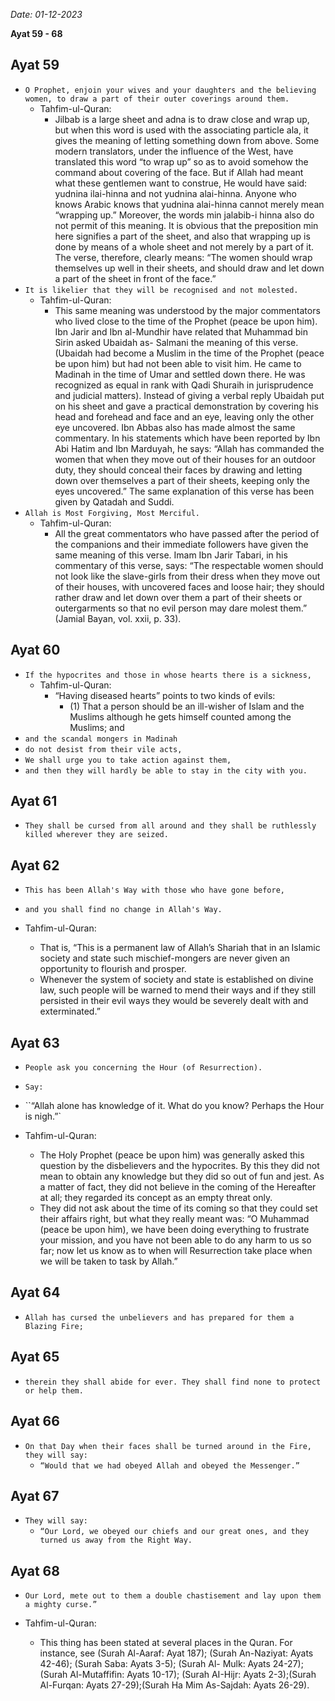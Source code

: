 *Date: 01-12-2023*

**Ayat 59 - 68**

## Ayat 59

- `O Prophet, enjoin your wives and your daughters and the believing women, to draw a part of their outer coverings around them.`
  - Tahfim-ul-Quran:
    - Jilbab is a large sheet and adna is to draw close and wrap up, but when this word is used with the associating particle ala, it gives the meaning of letting something down from above. Some modern translators, under the influence of the West, have translated this word “to wrap up” so as to avoid somehow the command about covering of the face. But if Allah had meant what these gentlemen want to construe, He would have said: yudnina ilai-hinna and not yudnina alai-hinna. Anyone who knows Arabic knows that yudnina alai-hinna cannot merely mean “wrapping up.” Moreover, the words min jalabib-i hinna also do not permit of this meaning. It is obvious that the preposition min here signifies a part of the sheet, and also that wrapping up is done by means of a whole sheet and not merely by a part of it. The verse, therefore, clearly means: “The women should wrap themselves up well in their sheets, and should draw and let down a part of the sheet in front of the face.”
- `It is likelier that they will be recognised and not molested.`
  - Tahfim-ul-Quran:
    - This same meaning was understood by the major commentators who lived close to the time of the Prophet (peace be upon him). Ibn Jarir and Ibn al-Mundhir have related that Muhammad bin Sirin asked Ubaidah as- Salmani the meaning of this verse. (Ubaidah had become a Muslim in the time of the Prophet (peace be upon him) but had not been able to visit him. He came to Madinah in the time of Umar and settled down there. He was recognized as equal in rank with Qadi Shuraih in jurisprudence and judicial matters). Instead of giving a verbal reply Ubaidah put on his sheet and gave a practical demonstration by covering his head and forehead and face and an eye, leaving only the other eye uncovered. Ibn Abbas also has made almost the same commentary. In his statements which have been reported by Ibn Abi Hatim and Ibn Marduyah, he says: “Allah has commanded the women that when they move out of their houses for an outdoor duty, they should conceal their faces by drawing and letting down over themselves a part of their sheets, keeping only the eyes uncovered.” The same explanation of this verse has been given by Qatadah and Suddi.
- `Allah is Most Forgiving, Most Merciful.`
  - Tahfim-ul-Quran:
    - All the great commentators who have passed after the period of the companions and their immediate followers have given the same meaning of this verse. Imam Ibn Jarir Tabari, in his commentary of this verse, says: “The respectable women should not look like the slave-girls from their dress when they move out of their houses, with uncovered faces and loose hair; they should rather draw and let down over them a part of their sheets or outergarments so that no evil person may dare molest them.” (Jamial Bayan, vol. xxii, p. 33).

## Ayat 60

- `If the hypocrites and those in whose hearts there is a sickness,`
  - Tahfim-ul-Quran:
    - “Having diseased hearts” points to two kinds of evils:
      - (1) That a person should be an ill-wisher of Islam and the Muslims although he gets himself counted among the Muslims; and
- `and the scandal mongers in Madinah`
- `do not desist from their vile acts,`
- `We shall urge you to take action against them,`
- `and then they will hardly be able to stay in the city with you.`

## Ayat 61

- `They shall be cursed from all around and they shall be ruthlessly killed wherever they are seized.`

## Ayat 62

- `This has been Allah's Way with those who have gone before,`
- `and you shall find no change in Allah's Way.`

- Tahfim-ul-Quran:
  - That is, “This is a permanent law of Allah’s Shariah that in an Islamic society and state such mischief-mongers are never given an opportunity to flourish and prosper. 
  - Whenever the system of society and state is established on divine law, such people will be warned to mend their ways and if they still persisted in their evil ways they would be severely dealt with and exterminated.”

## Ayat 63

- `People ask you concerning the Hour (of Resurrection).`
- `Say:`
- ``“Allah alone has knowledge of it. What do you know? Perhaps the Hour is nigh.”`

- Tahfim-ul-Quran:
  - The Holy Prophet (peace be upon him) was generally asked this question by the disbelievers and the hypocrites. By this they did not mean to obtain any knowledge but they did so out of fun and jest. As a matter of fact, they did not believe in the coming of the Hereafter at all; they regarded its concept as an empty threat only. 
  - They did not ask about the time of its coming so that they could set their affairs right, but what they really meant was: “O Muhammad (peace be upon him), we have been doing everything to frustrate your mission, and you have not been able to do any harm to us so far; now let us know as to when will Resurrection take place when we will be taken to task by Allah.”


## Ayat 64

- `Allah has cursed the unbelievers and has prepared for them a Blazing Fire;`

## Ayat 65

- `therein they shall abide for ever. They shall find none to protect or help them.`

## Ayat 66

- `On that Day when their faces shall be turned around in the Fire, they will say:`
  - `“Would that we had obeyed Allah and obeyed the Messenger.”`

## Ayat 67

- `They will say:`
  - `“Our Lord, we obeyed our chiefs and our great ones, and they turned us away from the Right Way.`

## Ayat 68

- `Our Lord, mete out to them a double chastisement and lay upon them a mighty curse.”`

- Tahfim-ul-Quran:
  - This thing has been stated at several places in the Quran. For instance, see (Surah Al-Aaraf: Ayat 187); (Surah An-Naziyat: Ayats 42-46); (Surah Saba: Ayats 3-5); (Surah Al- Mulk: Ayats 24-27); (Surah Al-Mutaffifin: Ayats 10-17); (Surah AI-Hijr: Ayats 2-3);(Surah Al-Furqan: Ayats 27-29);(Surah Ha Mim As-Sajdah: Ayats 26-29).